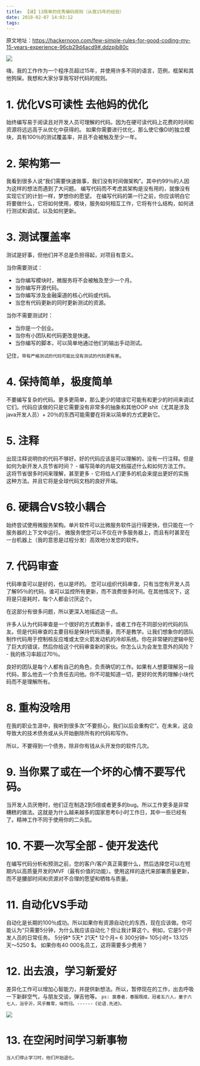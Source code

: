 ```yaml
---
title: 【译】13简单的优秀编码规则（从我15年的经验）
date: 2018-02-07 14:03:12
tags:
---
```


原文地址：https://hackernoon.com/few-simple-rules-for-good-coding-my-15-years-experience-96cb29d4acd9#.ddzpjb80c

![](https://wdd-images.oss-cn-shanghai.aliyuncs.com/20180207140343_0UaL3X_Screenshot.jpeg)

嗨，我的工作作为一个程序员超过15年，并使用许多不同的语言，范例，框架和其他狗屎。我想和大家分享我写好代码的规则。

# 1. 优化VS可读性 去他妈的优化
始终编​​写易于阅读且对开发人员可理解的代码。因为在硬可读代码上花费的时间和资源将远远高于从优化中获得的。
如果你需要进行优化，那么使它像DI的独立模块，具有100％的测试覆盖率，并且不会被触及至少一年。

# 2. 架构第一
我看到很多人说“我们需要快速做事，我们没有时间做架构”。其中约99％的人因为这样的想法而遇到了大问题。
编写代码而不考虑其架构是没有用的，就像没有实现它们的计划一样，梦想你的愿望。
在编写代码的第一行之前，你应该明白它将要做什么，它将如何使用，模块，服务如何相互工作，它将有什么结构，如何进行测试和调试，以及如何更新。

# 3. 测试覆盖率
测试是好事，但他们并不总是负担得起，对项目有意义。

当你需要测试：
 - 当你编写模块时，微服务将不会被触及至少一个月。
 - 当你编写开源代码。
 - 当你编写涉及金融渠道的核心代码或代码。
 - 当您有代码更新的同时更新测试的资源。

当你不需要测试时：
 - 当你是一个创业。
 - 当你有小团队和代码更改是快速。
 - 当你编写的脚本，可以简单地通过他们的输出手动测试。

记住，`带有严格测试的代码可能比没有测试的代码更有害`。

# 4. 保持简单，极度简单
不要编写复杂的代码。更多更简单，那么更少的错误它可能有和更少的时间来调试它们。代码应该做的只是它需要没有非常多的抽象和其他OOP shit（尤其是涉及java开发人员）+ 20％的东西可能需要在将来以简单的方式更新它。

# 5. 注释
出现注释说明你的代码不够好。好的代码应该是可以理解的，没有一行注释。但是如何为新开发人员节省时间？ - 编写简单的内联文档描述什么和如何方法工作。这将节省很多时间来理解，甚至更多 - 它将给人们更多的机会来提出更好的实施这种方法。并且它将是全球代码文档的良好开端。

# 6. 硬耦合VS较小耦合
始终尝试使用微服务架构。单片软件可以比微服务软件运行得更快，但只能在一个服务器的上下文中运行。
微服务使您可以不仅在许多服务器上，而且有时甚至在一台机器上（我的意思是过程分发）高效地分发您的软件。

# 7. 代码审查
代码审查可以是好的，也以是坏的。
您可以组织代码审查，只有当您有开发人员了解95％的代码，谁可以监控所有更新，而不浪费很多时间。在其他情况下，这将是只是耗时，每个人都会讨厌这个。

在这部分有很多问题，所以更深入地描述这一点。

许多人认为代码审查是一个很好的方式教新手，或者工作在不同部分的代码的队友。但是代码审查的主要目标是保持代码质量，而不是教学。让我们想象你的团队制作代码用于控制核反应堆或太空火箭发动机的冷却系统。你在非常硬的逻辑中犯了巨大的错误，然后你给这个代码审查新的家伙。你怎么认为会发生意外的风险？ - 我的练习率超过70％。

良好的团队是每个人都有自己的角色，负责确切的工作。如果有人想要理解另一段代码，那么他去一个负责任去问他。你不可能知道一切，更好的优秀的理解小块代码而不是理解所有。

# 8. 重构没啥用
在我的职业生涯中，我听到很多次“不要担心，我们以后会重构它”。在未来，这会导致大的技术债务或从头开始删除所有的代码和写作。

所以，不要得到一个债务，除非你有钱从头开发你的软件几次。

# 9. 当你累了或在一个坏的心情不要写代码。

当开发人员厌倦时，他们正在制造2到5倍或者更多的bug。所以工作更多是非常糟糕的做法。这就是为什么越来越多的国家思考6小时工作日，其中一些已经有了。精神工作不同于使用你的二头肌。

# 10. 不要一次写全部 - 使开发迭代
在编写代码分析和预测之前，您的客户/客户真正需要什么，然后选择您可以在短期内以高质量开发的MVF（最有价值的功能）。使用这样的迭代来部署质量更新，而不是腰部时间和资源对不合理的愿望和牺牲与质量。

# 11. 自动化VS手动
自动化是长期的100％成功。所以如果你有资源自动化的东西，现在应该做。你可能认为“只需要5分钟，为什么我应该自动化？但让我计算这个。例如，它是5个开发人员的日常任务。 5分钟* 5天* 21天* 12个月= 6 300分钟= 105小时= 13.125天〜5250 $。
如果你有40 000名员工，这将需要多少费用？

# 12. 出去浪，学习新爱好
差异化工作可以增加心智能力，并提供新想法。所以，暂停现在的工作，出去呼吸一下新鲜空气，与朋友交谈，弹吉他等。
`ps: 莫春者，春服既成，冠者五六人，童子六七人，浴乎沂，风乎舞雩，咏而归。------《论语.先进》。`

![](https://wdd-images.oss-cn-shanghai.aliyuncs.com/20180207140423_Iku4es_Screenshot.jpeg)


# 13. 在空闲时间学习新事物
`当人们停止学习时，他们开始退化。`